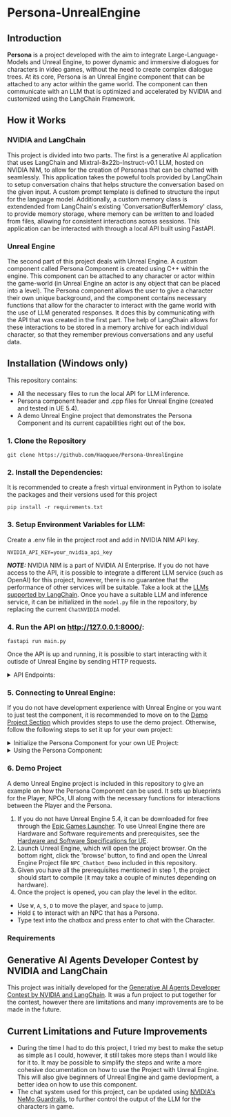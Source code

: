 # Persona-UnrealEngine

## Introduction
**Persona** is a project developed with the aim to integrate Large-Language-Models and Unreal Engine, to power dynamic and immersive dialogues for characters in video games, without the need to create complex dialogue trees. At its core, Persona is an Unreal Engine component that can be attached to any actor within the game world. The component can then communicate with an LLM that is optimized and accelerated by NVIDIA and customized using the LangChain Framework. 

## How it Works
### NVIDIA and LangChain
This project is divided into two parts. The first is a generative AI application that uses LangChain and Mixtral-8x22b-Instruct-v0.1 LLM, hosted on NVIDIA NIM, to allow for the creation of Personas that can be chatted with seamlessly. This application takes the poweful tools provided by LangChain to setup conversation chains that helps structure the conversation based on the given input. A custom prompt template is defined to structure the input for the language model. Additionally, a custom memory class is extendended from LangChain's existing 'ConversationBufferMemory' class, to provide memory storage, where memory can be written to and loaded from files, allowing for consistent interactions across sessions. This application can be interacted with through a local API built using FastAPI.

### Unreal Engine
The second part of this project deals with Unreal Engine. A custom component called Persona Component is created using C++ within the engine. This component can be attached to any character or actor within the game-world (in Unreal Engine an actor is any object that can be placed into a level). The Persona component allows the user to give a character their own unique background, and the component contains necessary functions that allow for the character to interact with the game world with the use of LLM generated responses. It does this by communicating with the API that was created in the first part. The help of LangChain allows for these interactions to be stored in a memory archive for each individual character, so that they remember previous conversations and any useful data.

## Installation (Windows only)
This repository contains:
- All the necessary files to run the local API for LLM inference.
- Persona component header and .cpp files for Unreal Engine (created and tested in UE 5.4).
- A demo Unreal Engine project that demonstrates the Persona Component and its current capabilities right out of the box.

### 1. Clone the Repository

```
git clone https://github.com/Haqquee/Persona-UnrealEngine
```

### 2. Install the Dependencies:
It is recommended to create a fresh virtual environment in Python to isolate the packages and their versions used for this project

```
pip install -r requirements.txt
```

### 3. Setup Environment Variables for LLM:
Create a .env file in the project root and add in NVIDIA NIM API key.

```
NVIDIA_API_KEY=your_nvidia_api_key
```

***NOTE:***
NVIDIA NIM is a part of NVIDIA AI Enterprise. If you do not have access to the API, it is possible to integrate a different LLM service (such as OpenAI) for this project, however, there is no guarantee that the performance of other services will be suitable. Take a look at the [LLMs supported by LangChain](https://python.langchain.com/v0.1/docs/integrations/llms/). Once you have a suitable LLM and inference service, it can be initialized in the ```model.py``` file in the repository, by replacing the current ```ChatNVIDIA``` model.

### 4. Run the API on http://127.0.0.1:8000/:

```
fastapi run main.py
```

Once the API is up and running, it is possible to start interacting with it outisde of Unreal Engine by sending HTTP requests.

<details>
<summary>API Endpoints:</summary>

- Create a Persona:
Create a new Persona by sending POST request to /create_persona with the persona's name and background.

```
POST /create_persona
{
  "name": "Mervin",
  "background": "Astronaut exploring the unknown."
}
```

- Chat with Persona:
Chat with a Persona by sending POST request to /chat.

```
POST /chat
{
  "name": "Mervin",
  "input": "Tell me about your last mission."
}
```

- Clear Persona's Memory:
Clear a Persona's memory by sending POST request to /clear_history.

```
POST /clear_history
{
  "name": "Mervin"
}
```

- Delete a Persona:
Delete a Persona by sending DELETE request to /delete_persona

```
DELETE /delete_persona
{
  "name": "Mervin"
}
```
</details>

### 5. Connecting to Unreal Engine:
If you do not have development experience with Unreal Engine or you want to just test the component, it is recommended to move on to the [Demo Project Section](#7-demo-project) which provides steps to use the demo project. Otherwise, follow the following steps to set it up for your own project:

<details>
<summary>Initialize the Persona Component for your own UE Project:</summary>

1. Copy the Persona Component's header and .cpp files into your Unreal Engine project code files and/or include them in your code. Your project must have C++ enabled.

Important Note:
It is important to include both the ```Http``` and the ```Json``` modules within your project's ```Build.cs``` file for proper communication with the API. Sample ```Build.cs``` file:

```
using UnrealBuildTool;

public class NPC_Chatbot_Demo : ModuleRules
{
	public NPC_Chatbot_Demo(ReadOnlyTargetRules Target) : base(Target)
	{
		PCHUsage = PCHUsageMode.UseExplicitOrSharedPCHs;

		PublicDependencyModuleNames.AddRange(new string[] { "Core", "CoreUObject", "Engine", "InputCore", "EnhancedInput", "HTTP", "Json"});
	}
}
```

2. Attach the Persona Component to the desired actor or character within the Unreal Engine editor. This can be done through either Blueprints or C++.
3. Modify the component's properties to set the character's name and background. Again, these properties are exposed to Blueprints, meaning that can be modified through Blueprints or directly through C++.

</details>

<details>
<summary>Using the Persona Component:</summary>

1. **Generate Response Function:**
The Persona Component uses the function ```GenerateResponse(FString& UserInput)``` to take any input and sends an HTTP request to the API. The response generated by the LLM is then sent back to the Engine, which processes the request and outputs it as string.  The function then uses a delegate to broadcast the received message.

2. **Setting up the Delegate:**
The delegate needs to be binded to a function in a class that will utilize the ```GenerateResponse``` function. For example, if you have a UI, and want the text generated by the LLM to be displayed into that UI (similar to what the demo project does), you can do the following:

```
void UExampleUIClass::SetupPersonaComponent(UPersonaComponent* PersonaComponent)
{
    if (PersonaComponent)
    {
        PersonaComponent->GenerateResponse("Sample Request");
        PersonaComponent->OnMessageReceived.AddDynamic(this, &UExampleUIClass::HandleMessage);
    }
}

void UExampleUIClass::HandleMessage(const FString& Message)
{
    // Update your UI with the message
    YourTextBlock->SetText(FText::FromString(Message));
}

```

</details>

### 6. Demo Project
A demo Unreal Engine project is included in this repository to give an example on how the Persona Component can be used. It sets up blueprints for the  Player, NPCs, UI along with the necessary functions for interactions between the Player and the Persona.
1. If you do not have Unreal Engine 5.4, it can be downloaded for free through the [Epic Games Launcher](https://www.unrealengine.com/en-US/download). To use Unreal Engine there are Hardware and Software requirements and prerequisites, see the [Hardware and Software Specifications for UE](https://dev.epicgames.com/documentation/en-us/unreal-engine/hardware-and-software-specifications-for-unreal-engine).
2. Launch Unreal Engine, which will open the project browser. On the bottom right, click the 'browse' button, to find and open the Unreal Engine Project file ```NPC_Chatbot_Demo``` included in this repository.
3. Given you have all the prerequisites mentioned in step 1, the project should start to compile (it may take a couple of minutes depending on hardware).
4. Once the project is opened, you can play the level in the editor.
- Use ```W```, ```A```, ```S```, ```D``` to move the player, and ```Space``` to jump.
- Hold ```E``` to interact with an NPC that has a Persona.
- Type text into the chatbox and press enter to chat with the Character.

### Requirements


## Generative AI Agents Developer Contest by NVIDIA and LangChain
This project was initially developed for the [Generative AI Agents Developer Contest by NVIDIA and LangChain](https://www.nvidia.com/en-us/ai-data-science/generative-ai/developer-contest-with-langchain/). It was a fun project to put together for the contest, however there are limitations and many improvements are to be made in the future.

## Current Limitations and Future Improvements
- During the time I had to do this project, I tried my best to make the setup as simple as I could, however, it still takes more steps than I would like for it to. It may be possible to simplify the steps and write a more cohesive documentation on how to use the Project with Unreal Engine. This will also give beginners of Unreal Engine and game devlopment, a better idea on how to use this component.
- The chat system used for this project, can be updated using [NVIDIA's NeMo Guardrails](https://github.com/NVIDIA/NeMo-Guardrails/tree/develop), to further control the output of the LLM for the characters in game.